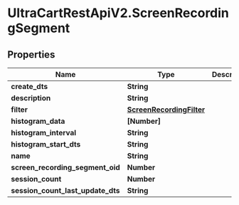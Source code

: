 # UltraCartRestApiV2.ScreenRecordingSegment

## Properties
Name | Type | Description | Notes
------------ | ------------- | ------------- | -------------
**create_dts** | **String** |  | [optional] 
**description** | **String** |  | [optional] 
**filter** | [**ScreenRecordingFilter**](ScreenRecordingFilter.md) |  | [optional] 
**histogram_data** | **[Number]** |  | [optional] 
**histogram_interval** | **String** |  | [optional] 
**histogram_start_dts** | **String** |  | [optional] 
**name** | **String** |  | [optional] 
**screen_recording_segment_oid** | **Number** |  | [optional] 
**session_count** | **Number** |  | [optional] 
**session_count_last_update_dts** | **String** |  | [optional] 


